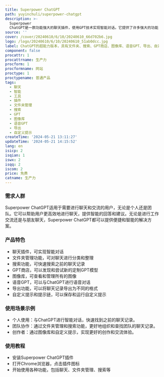 ```yaml
---
title: Superpower ChatGPT
path: yuyinchuli/superpower-chatgpt
description: >-
  Superpower
  ChatGPT是一款功能强大的聊天插件，使用GPT技术实现智能对话。它提供了许多强大的功能，包括文件夹管理、搜索功能、GPT商店、图像库、语音GPT等。它能够帮助用户更高效地进行聊天和交流，提供智能的回答和建议。
source: ''
cover: /cover/20240610/6/10/20240610_66d702b6.jpg
logo: /logo/20240610/6/10/20240610_51ab0dcc.jpg
label: ChatGPT的超能力版本，具有文件夹、搜索、GPT商店、图像库、语音GPT、导出、自定义提示、提示链、隐藏模型等功能。
component: false
procattr: 1
procattrname: 生产力
procform: 1
procformname: 网站
proctype: 1
proctypename: 普通产品
tags:
  - 聊天
  - 智能
  - 工具
  - 插件
  - 文件夹管理
  - 搜索
  - GPT
  - 图像库
  - 语音GPT
  - 导出
  - 自定义提示
createTime: '2024-05-21 13:11:27'
updateTime: '2024-05-21 14:15:52'
lang: en
isicp: 2
isqian: 1
iswx: 2
isqq: 2
iscom: 2
price: 免费
catname: 生产力
---
```




### 需求人群
Superpower ChatGPT适用于需要进行聊天和交流的用户，无论是个人还是团队。它可以帮助用户更高效地进行聊天，提供智能的回答和建议。无论是进行工作交流还是与朋友聊天，Superpower ChatGPT都可以提供便捷和智能的解决方案。

### 产品特色
* 聊天插件，可实现智能对话
* 文件夹管理功能，可对聊天进行分类和整理
* 搜索功能，可快速搜索之前的聊天记录
* GPT商店，可以发现和尝试新的定制GPT模型
* 图像库，可查看和管理所有的图像
* 语音GPT，可以与ChatGPT进行语音对话
* 导出功能，可以将聊天记录导出为不同的格式
* 自定义提示和提示链，可以保存和运行自定义提示

### 使用场景示例
* 个人使用：与ChatGPT进行智能对话，快速找到之前的聊天记录。
* 团队协作：通过文件夹管理和搜索功能，更好地组织和查找团队的聊天记录。
* 创作者：通过图像库和自定义提示，实现更好的创作和交流体验。

### 使用教程
* 安装Superpower ChatGPT插件
* 打开Chrome浏览器，点击插件图标
* 开始使用各种功能，包括聊天、文件夹管理、搜索等

  
